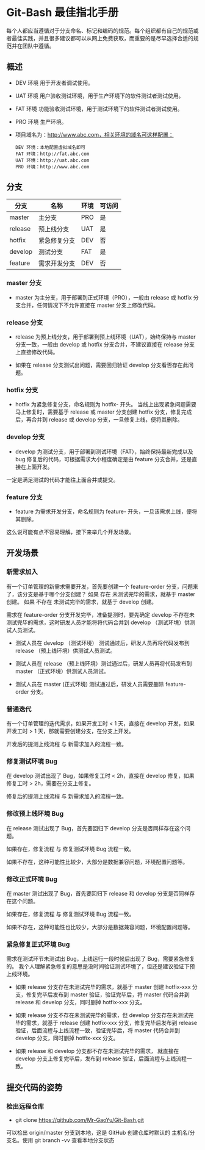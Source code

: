 # Git-Bash 最佳指北手册

每个人都应当遵循对于分支命名、标记和编码的规范。每个组织都有自己的规范或者最佳实践，并且很多建议都可以从网上免费获取，而重要的是尽早选择合适的规范并在团队中遵循。

## 概述

- DEV 环境 用于开发者调试使用。

- UAT 环境 用户验收测试环境，用于生产环境下的软件测试者测试使用。

- FAT 环境 功能验收测试环境，用于测试环境下的软件测试者测试使用。

- PRO 环境 生产环境。

* 项目域名为：http://www.abc.com，相关环境的域名可这样配置：

      DEV 环境：本地配置虚拟域名即可
      FAT 环境：http://fat.abc.com
      UAT 环境：http://uat.abc.com
      PRO 环境：http://www.abc.com

## 分支

| 分支    | 名称         | 环境 | 可访问 |
| ------- | ------------ | ---- | ------ |
| master  | 主分支       | PRO  | 是     |
| release | 预上线分支   | UAT  | 是     |
| hotfix  | 紧急修复分支 | DEV  | 否     |
| develop | 测试分支     | FAT  | 是     |
| feature | 需求开发分支 | DEV  | 否     |

### master 分支

- master 为主分支，用于部署到正式环境（PRO），一般由 release 或 hotfix 分支合并，任何情况下不允许直接在 master 分支上修改代码。

### release 分支

- release 为预上线分支，用于部署到预上线环境（UAT），始终保持与 master 分支一致，一般由 develop 或 hotfix 分支合并，不建议直接在 release 分支上直接修改代码。

- 如果在 release 分支测试出问题，需要回归验证 develop 分支看否存在此问题。

### hotfix 分支

- hotfix 为紧急修复分支，命名规则为 hotfix- 开头。
  当线上出现紧急问题需要马上修复时，需要基于 release 或 master 分支创建 hotfix 分支，修复完成后，再合并到 release 或 develop 分支，一旦修复上线，便将其删除。

### develop 分支

- develop 为测试分支，用于部署到测试环境（FAT），始终保持最新完成以及 bug 修复后的代码，可根据需求大小程度确定是由 feature 分支合并，还是直接在上面开发。

一定是满足测试的代码才能往上面合并或提交。

### feature 分支

- feature 为需求开发分支，命名规则为 feature- 开头，一旦该需求上线，便将其删除。

这么说可能有点不容易理解，接下来举几个开发场景。

## 开发场景

### 新需求加入

有一个订单管理的新需求需要开发，首先要创建一个 feature-order 分支，问题来了，该分支是基于哪个分支创建？
如果 存在 未测试完毕的需求，就基于 master 创建。
如果 不存在 未测试完毕的需求，就基于 develop 创建。

需求在 feature-order 分支开发完毕，准备提测时，要先确定 develop 不存在未测试完毕的需求，这时研发人员才能将将代码合并到 develop （测试环境）供测试人员测试。

- 测试人员在 develop （测试环境） 测试通过后，研发人员再将代码发布到 release （预上线环境）供测试人员测试。

- 测试人员在 release （预上线环境）测试通过后，研发人员再将代码发布到 master （正式环境）供测试人员测试。

- 测试人员在 master (正式环境) 测试通过后，研发人员需要删除 feature-order 分支。

### 普通迭代

有一个订单管理的迭代需求，如果开发工时 < 1 天，直接在 develop 开发，如果开发工时 > 1 天，那就需要创建分支，在分支上开发。

开发后的提测上线流程 与 新需求加入的流程一致。

### 修复测试环境 Bug

在 develop 测试出现了 Bug，如果修复工时 < 2h，直接在 develop 修复，如果修复工时 > 2h，需要在分支上修复。

修复后的提测上线流程 与 新需求加入的流程一致。

### 修改预上线环境 Bug

在 release 测试出现了 Bug，首先要回归下 develop 分支是否同样存在这个问题。

如果存在，修复流程 与 修复测试环境 Bug 流程一致。

如果不存在，这种可能性比较少，大部分是数据兼容问题，环境配置问题等。

### 修改正式环境 Bug

在 master 测试出现了 Bug，首先要回归下 release 和 develop 分支是否同样存在这个问题。

如果存在，修复流程 与 修复测试环境 Bug 流程一致。

如果不存在，这种可能性也比较少，大部分是数据兼容问题，环境配置问题等。

### 紧急修复正式环境 Bug

需求在测试环节未测试出 Bug，上线运行一段时候后出现了 Bug，需要紧急修复的。
我个人理解紧急修复的意思是没时间验证测试环境了，但还是建议验证下预上线环境。

- 如果 release 分支存在未测试完毕的需求，就基于 master 创建 hotfix-xxx 分支，修复完毕后发布到 master 验证，验证完毕后，将 master 代码合并到 release 和 develop 分支，同时删掉 hotfix-xxx 分支。

- 如果 release 分支不存在未测试完毕的需求，但 develop 分支存在未测试完毕的需求，就基于 release 创建 hotfix-xxx 分支，修复完毕后发布到 release 验证，后面流程与上线流程一致，验证完毕后，将 master 代码合并到 develop 分支，同时删掉 hotfix-xxx 分支。

- 如果 release 和 develop 分支都不存在未测试完毕的需求， 就直接在 develop 分支上修复完毕后，发布到 release 验证，后面流程与上线流程一致。

## 提交代码的姿势

### 检出远程仓库


- git clone https://github.com/Mr-GaoYu/Git-Bash.git

可以检出 origin/master 分支到本地，这是 GitHub 创建仓库时默认的 主机名/分支名。使用 git branch -vv 查看本地分支状态

<a href="/1.png">